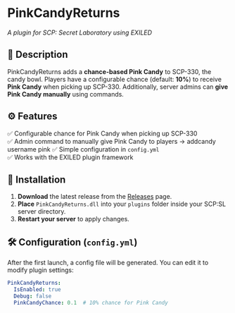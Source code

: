 # PinkCandyReturns  
*A plugin for SCP: Secret Laboratory using EXILED*  

## 📌 Description  
PinkCandyReturns adds a **chance-based Pink Candy** to SCP-330, the candy bowl. Players have a configurable chance (default: **10%**) to receive **Pink Candy** when picking up SCP-330. Additionally, server admins can **give Pink Candy manually** using commands.  

## ⚙️ Features  
✅ Configurable chance for Pink Candy when picking up SCP-330  
✅ Admin command to manually give Pink Candy to players  -> addcandy username pink
✅ Simple configuration in `config.yml`  
✅ Works with the EXILED plugin framework  

## 🔧 Installation  
1. **Download** the latest release from the [Releases](https://github.com/VaultoftheForsaken/PinkCandyReturns/releases) page.  
2. **Place** `PinkCandyReturns.dll` into your `plugins` folder inside your SCP:SL server directory.  
3. **Restart your server** to apply changes.  

## 🛠️ Configuration (`config.yml`)  
After the first launch, a config file will be generated. You can edit it to modify plugin settings:  

```yaml
PinkCandyReturns:
  IsEnabled: true
  Debug: false
  PinkCandyChance: 0.1  # 10% chance for Pink Candy
